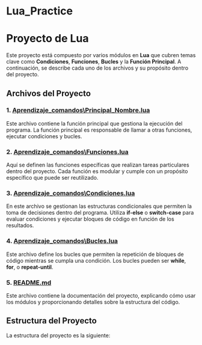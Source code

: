 # Lua_Practice
# Proyecto de Lua

Este proyecto está compuesto por varios módulos en **Lua** que cubren temas clave como **Condiciones**, **Funciones**, **Bucles** y la **Función Principal**. A continuación, se describe cada uno de los archivos y su propósito dentro del proyecto.

## Archivos del Proyecto

### 1. [Aprendizaje_comandos\Principal_Nombre.lua](Principal_Nombre.lua)
Este archivo contiene la función principal que gestiona la ejecución del programa. La función principal es responsable de llamar a otras funciones, ejecutar condiciones y bucles.

### 2. [Aprendizaje_comandos\Funciones.lua](Funciones.lua)
Aquí se definen las funciones específicas que realizan tareas particulares dentro del proyecto. Cada función es modular y cumple con un propósito específico que puede ser reutilizado.

### 3. [Aprendizaje_comandos\Condiciones.lua](Condiciones.lua)
En este archivo se gestionan las estructuras condicionales que permiten la toma de decisiones dentro del programa. Utiliza **if-else** o **switch-case** para evaluar condiciones y ejecutar bloques de código en función de los resultados.

### 4. [Aprendizaje_comandos\Bucles.lua](Bucles.lua)
Este archivo define los bucles que permiten la repetición de bloques de código mientras se cumpla una condición. Los bucles pueden ser **while**, **for**, o **repeat-until**.

### 5. [README.md](README.md)
Este archivo contiene la documentación del proyecto, explicando cómo usar los módulos y proporcionando detalles sobre la estructura del código.

## Estructura del Proyecto

La estructura del proyecto es la siguiente:

